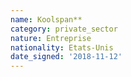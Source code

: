 ```yaml
---
name: Koolspan**
category: private_sector
nature: Entreprise
nationality: Etats-Unis
date_signed: '2018-11-12'
---
```

    